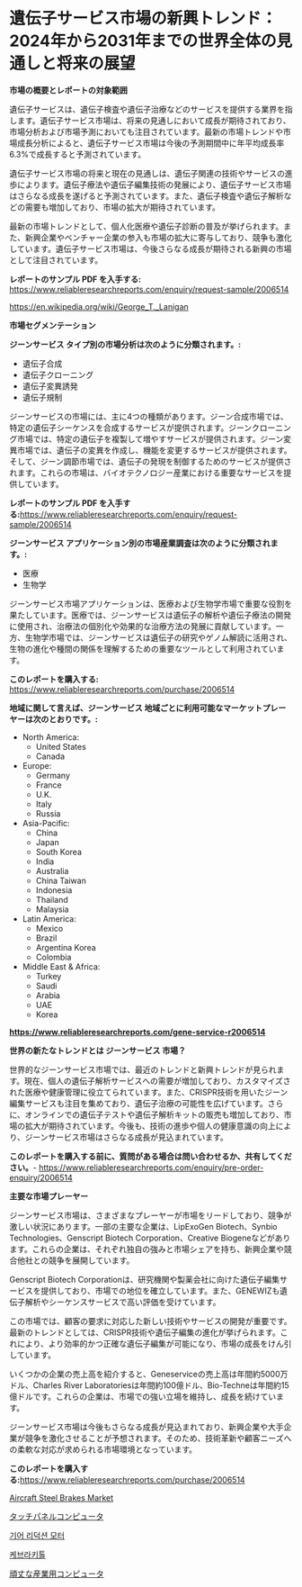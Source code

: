 <p><h1>遺伝子サービス市場の新興トレンド：2024年から2031年までの世界全体の見通しと将来の展望</h1></p><p><strong>市場の概要とレポートの対象範囲</strong></p>
<p><p>遺伝子サービスは、遺伝子検査や遺伝子治療などのサービスを提供する業界を指します。遺伝子サービス市場は、将来の見通しにおいて成長が期待されており、市場分析および市場予測においても注目されています。最新の市場トレンドや市場成長分析によると、遺伝子サービス市場は今後の予測期間中に年平均成長率6.3%で成長すると予測されています。</p><p>遺伝子サービス市場の将来と現在の見通しは、遺伝子関連の技術やサービスの進歩によります。遺伝子療法や遺伝子編集技術の発展により、遺伝子サービス市場はさらなる成長を遂げると予測されています。また、遺伝子検査や遺伝子解析などの需要も増加しており、市場の拡大が期待されています。</p><p>最新の市場トレンドとして、個人化医療や遺伝子診断の普及が挙げられます。また、新興企業やベンチャー企業の参入も市場の拡大に寄与しており、競争も激化しています。遺伝子サービス市場は、今後さらなる成長が期待される新興の市場として注目されています。</p></p>
<p><strong>レポートのサンプル PDF を入手する:</strong> <a href="https://www.reliableresearchreports.com/enquiry/request-sample/2006514">https://www.reliableresearchreports.com/enquiry/request-sample/2006514</a></p>
<p><a href="https://en.wikipedia.org/wiki/George_T._Lanigan">https://en.wikipedia.org/wiki/George_T._Lanigan</a></p>
<p><strong>市場セグメンテーション</strong></p>
<p><strong>ジーンサービス タイプ別の市場分析は次のように分類されます。:</strong></p>
<p><ul><li>遺伝子合成</li><li>遺伝子クローニング</li><li>遺伝子変異誘発</li><li>遺伝子規制</li></ul></p>
<p><p>ジーンサービスの市場には、主に4つの種類があります。ジーン合成市場では、特定の遺伝子シーケンスを合成するサービスが提供されます。ジーンクローニング市場では、特定の遺伝子を複製して増やすサービスが提供されます。ジーン変異市場では、遺伝子の変異を作成し、機能を変更するサービスが提供されます。そして、ジーン調節市場では、遺伝子の発現を制御するためのサービスが提供されます。これらの市場は、バイオテクノロジー産業における重要なサービスを提供しています。</p></p>
<p><strong>レポートのサンプル PDF を入手する:</strong><a href="https://www.reliableresearchreports.com/enquiry/request-sample/2006514">https://www.reliableresearchreports.com/enquiry/request-sample/2006514</a></p>
<p><strong> ジーンサービス アプリケーション別の市場産業調査は次のように分類されます。:</strong></p>
<p><ul><li>医療</li><li>生物学</li></ul></p>
<p><p>ジーンサービス市場アプリケーションは、医療および生物学市場で重要な役割を果たしています。医療では、ジーンサービスは遺伝子の解析や遺伝子療法の開発に使用され、治療法の個別化や効果的な治療方法の発展に貢献しています。一方、生物学市場では、ジーンサービスは遺伝子の研究やゲノム解読に活用され、生物の進化や種間の関係を理解するための重要なツールとして利用されています。</p></p>
<p><strong>このレポートを購入する:</strong> <a href="https://www.reliableresearchreports.com/purchase/2006514">https://www.reliableresearchreports.com/purchase/2006514</a></p>
<p><strong>地域に関して言えば、ジーンサービス 地域ごとに利用可能なマーケットプレーヤーは次のとおりです。:</strong></p>
<p><ul>
    <li>
        North America:
        <ul>
            <li>United States</li>
            <li>Canada</li>
        </ul>
    </li>
    <li>
        Europe:
        <ul>
            <li>Germany</li>
            <li>France</li>
            <li>U.K.</li>
            <li>Italy</li>
            <li>Russia</li>
        </ul>
    </li>
    <li>
        Asia-Pacific:
        <ul>
            <li>China</li>
            <li>Japan</li>
            <li>South Korea</li>
            <li>India</li>
            <li>Australia</li>
            <li>China Taiwan</li>
            <li>Indonesia</li>
            <li>Thailand</li>
            <li>Malaysia</li>
        </ul>
    </li>
    <li>
        Latin America:
        <ul>
            <li>Mexico</li>
            <li>Brazil</li>
            <li>Argentina Korea</li>
            <li>Colombia</li>
        </ul>
    </li>
    <li>
        Middle East & Africa:
        <ul>
            <li>Turkey</li>
            <li>Saudi</li>
            <li>Arabia</li>
            <li>UAE</li>
            <li>Korea</li>
        </ul>
    </li>
    </ul></p>
<p><strong><a href="https://www.reliableresearchreports.com/gene-service-r2006514">https://www.reliableresearchreports.com/gene-service-r2006514</a></strong></p>
<p><strong>世界の新たなトレンドとは ジーンサービス 市場？</strong></p>
<p><p>世界的なジーンサービス市場では、最近のトレンドと新興トレンドが見られます。現在、個人の遺伝子解析サービスへの需要が増加しており、カスタマイズされた医療や健康管理に役立てられています。また、CRISPR技術を用いたジーン編集サービスも注目を集めており、遺伝子治療の可能性を広げています。さらに、オンラインでの遺伝子テストや遺伝子解析キットの販売も増加しており、市場の拡大が期待されています。今後も、技術の進歩や個人の健康意識の向上により、ジーンサービス市場はさらなる成長が見込まれています。</p></p>
<p><strong>このレポートを購入する前に、質問がある場合は問い合わせるか、共有してください。</strong>- <a href="https://www.reliableresearchreports.com/enquiry/pre-order-enquiry/2006514">https://www.reliableresearchreports.com/enquiry/pre-order-enquiry/2006514</a></p>
<p><strong>主要な市場プレーヤー</strong></p>
<p><p>ジーンサービス市場は、さまざまなプレーヤーが市場をリードしており、競争が激しい状況にあります。一部の主要な企業は、LipExoGen Biotech、Synbio Technologies、Genscript Biotech Corporation、Creative Biogeneなどがあります。これらの企業は、それぞれ独自の強みと市場シェアを持ち、新興企業や競合他社との競争を展開しています。</p><p>Genscript Biotech Corporationは、研究機関や製薬会社に向けた遺伝子編集サービスを提供しており、市場での地位を確立しています。また、GENEWIZも遺伝子解析やシーケンスサービスで高い評価を受けています。</p><p>この市場では、顧客の要求に対応した新しい技術やサービスの開発が重要です。最新のトレンドとしては、CRISPR技術や遺伝子編集の進化が挙げられます。これにより、より効率的かつ正確な遺伝子編集が可能になり、市場の成長をけん引しています。</p><p>いくつかの企業の売上高を紹介すると、Geneserviceの売上高は年間約5000万ドル、Charles River Laboratoriesは年間約100億ドル、Bio-Techneは年間約15億ドルです。これらの企業は、市場での強い立場を維持し、成長を続けています。</p><p>ジーンサービス市場は今後もさらなる成長が見込まれており、新興企業や大手企業が競争を激化させることが予想されます。そのため、技術革新や顧客ニーズへの柔軟な対応が求められる市場環境となっています。</p></p>
<p><strong>このレポートを購入する:</strong><a href="https://www.reliableresearchreports.com/purchase/2006514">https://www.reliableresearchreports.com/purchase/2006514</a></p>
<p><p><a href="https://issuu.com/reportprime-2/docs/aircraft-steel-brakes-market-size-2030.pptx">Aircraft Steel Brakes Market</a></p><p><a href="https://github.com/mohamedbakry57/Market-Research-Report-List-5/blob/main/716213953906.md">タッチパネルコンピュータ</a></p><p><a href="https://github.com/KellyLyncyh543964/Market-Research-Report-List-3/blob/main/112931368657.md">기어 리덕션 모터</a></p><p><a href="https://github.com/rcabello548/Market-Research-Report-List-3/blob/main/376536168658.md">케브라키톨</a></p><p><a href="https://github.com/zjkmgcs938405/Market-Research-Report-List-4/blob/main/912419253907.md">頑丈な産業用コンピュータ</a></p></p>